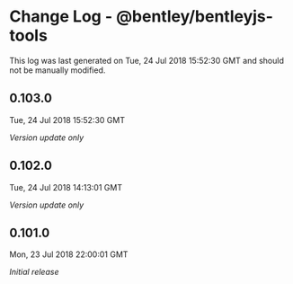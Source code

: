 # Change Log - @bentley/bentleyjs-tools

This log was last generated on Tue, 24 Jul 2018 15:52:30 GMT and should not be manually modified.

## 0.103.0
Tue, 24 Jul 2018 15:52:30 GMT

*Version update only*

## 0.102.0
Tue, 24 Jul 2018 14:13:01 GMT

*Version update only*

## 0.101.0
Mon, 23 Jul 2018 22:00:01 GMT

*Initial release*

